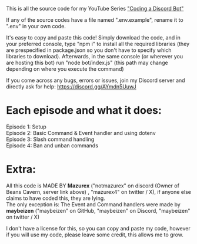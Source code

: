 This is all the source code for my YouTube Series ["Coding a Discord Bot"](https://www.youtube.com/playlist?list=PLKh8bSPtQRkMT0zNKxiUIqnCXjCgDIZ-z)

If any of the source codes have a file named ".env.example", rename it to ".env" in your own code.

It's easy to copy and paste this code! Simply download the code, and in your preferred console, type "npm i" to install all the required libraries (they are prespecified in package.json so you don't have to specify which libraries to download).
Afterwards, in the same console (or wherever you are hosting this bot) run "node bot/index.js" (this path may change depending on where you execute the command)

If you come across any bugs, errors or issues, join my Discord server and directly ask for help: https://discord.gg/AYmdn5UuwJ

# Each episode and what it does:

Episode 1: Setup  
Episode 2: Basic Command & Event handler and using dotenv  
Episode 3: Slash command handling  
Episode 4: Ban and unban commands  


# Extra:  

All this code is MADE BY **Mazurex** ("notmazurex" on discord (Owner of Beans Cavern, server link above) , "mazurex4" on twitter / X), if anyone else claims to have coded this, they are lying.  
The only exception is: The Event and Command handlers were made by **maybeizen** ("maybeizen" on GitHub, "maybeizen" on Discord, "maybeizen" on twitter / X)

I don't have a license for this, so you can copy and paste my code, however if you will use my code, please leave some credit, this allows me to grow.
